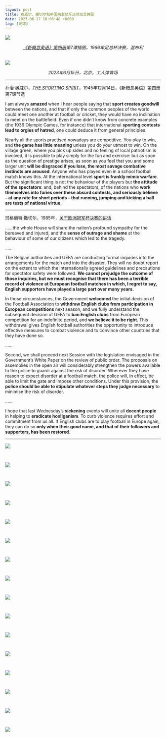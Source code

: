 ```yaml
---
layout: post
title: 奥威尔、撒切尔和中国网友怒斥足球及其拥趸
date: 2023-06-17 16:06:48 +0800
tag: [足球]
---
```


![](/styles/images/1966-fa-cup-final-everton-v-sheffield-wednesday.avif)

<center><em><a href="https://book.douban.com/subject/1042145/">《新概念英语》第四册</a>第7课插图，1966年足总杯决赛，温布利</em></center>

<br>

![](/styles/images/beijing-chase.avif)

<center><em>2023年6月15日，北京，工人体育场</em></center>


***

乔治·奥威尔，*[THE SPORTING SPIRIT](https://www.orwellfoundation.com/the-orwell-foundation/orwell/essays-and-other-works/the-sporting-spirit/)*，1945年12月14日，《新概念英语》第四册第7课节选

I am always **amazed** when I hear people saying that **sport creates goodwill** between the nations, and that if only the common peoples of the world could meet one another at football or cricket, they would have no inclination to meet on the battlefield. Even if one didn’t know from concrete examples (the 1936 Olympic Games, for instance) that international **sporting contests lead to orgies of hatred**, one could deduce it from general principles.

Nearly all the sports practised nowadays are competitive. You play to win, and **the game has little meaning** unless you do your utmost to win. On the village green, where you pick up sides and no feeling of local patriotism is involved, it is possible to play simply for the fun and exercise: but as soon as the question of prestige arises, as soon as you feel that you and some larger unit **will be disgraced if you lose, the most savage combative instincts are aroused**. Anyone who has played even in a school football match knows this. At the international level **sport is frankly mimic warfare**. But the significant thing is not the behaviour of the players but **the attitude of the spectators**: and, behind the spectators, of the nations who **work themselves into furies over these absurd contests, and seriously believe – at any rate for short periods – that running, jumping and kicking a ball are tests of national virtue**.

***

玛格丽特·撒切尔，1985年，[关于欧洲冠军杯决赛的讲话](https://www.ukpol.co.uk/margaret-thatcher-1985-statement-on-the-heysel-stadium-tragedy/)

……the whole House will share the nation’s profound sympathy for the bereaved and injured, and the **sense of outrage and shame** at the behaviour of some of our citizens which led to the tragedy.

……

The Belgian authorities and UEFA are conducting formal inquiries into the arrangements for the match and into the disaster. They will no doubt report on the extent to which the internationally agreed guidelines and precautions for spectator safety were followed. **We cannot prejudge the outcome of those inquiries, but we must recognise that there has been a terrible record of violence at European football matches in which, I regret to say, English supporters have played a large part over many years.**

In those circumstances, the Government **welcomed** the initial decision of the Football Association to **withdraw English clubs from participation in European competitions** next season, and we fully understand the subsequent decision of UEFA to **ban English clubs** from European competition for an indefinite period, and **we believe it to be right**. This withdrawal gives English football authorities the opportunity to introduce effective measures to combat violence and to convince other countries that they have done so.

……

Second, we shall proceed next Session with the legislation envisaged in the Government’s White Paper on the review of public order. The proposals on assemblies in the open air will considerably strengthen the powers available to the police to guard: against the risk of disorder. Wherever they have reason to expect disorder at a football match, the police will, in effect, be able to limit the gate and impose other conditions. Under this provision, the **police should be able to stipulate whatever steps they judge necessary** to minimise the risk of disorder.

……

I hope that last Wednesday’s **sickening** events will unite all **decent people** in helping to **eradicate hooliganism**. To curb violence requires effort and commitment from us all. If English clubs are to play football in Europe again, they can do so **only when their good name, and that of their followers and supporters, has been restored**.

***

![](/styles/images/blame-football-1.avif)

<br>

![](/styles/images/blame-football-2.avif)

<br>

![](/styles/images/blame-football-3.avif)

<br>

![](/styles/images/blame-football-4.avif)

<br>

![](/styles/images/blame-football-5.avif)

<br>

![](/styles/images/blame-football-6.avif)

<br>

![](/styles/images/blame-football-7.avif)

<br>

![](/styles/images/blame-football-8.avif)

<br>

![](/styles/images/blame-football-9.avif)

<br>

![](/styles/images/blame-football-10.avif)

<br>

![](/styles/images/blame-football-11.avif)

<br>

![](/styles/images/blame-football-12.avif)

<br>

![](/styles/images/blame-football-13.avif)

<br>

![](/styles/images/blame-football-14.avif)

<br>

![](/styles/images/blame-football-15.avif)

<br>

![](/styles/images/blame-football-16.avif)
